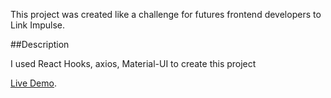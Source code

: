 This project was created like a challenge for futures frontend developers to Link Impulse.

##Description

I used React Hooks, axios, Material-UI to create this project

[Live Demo](https://ps-linx-leonardo.herokuapp.com).
